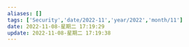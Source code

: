 ```yaml
---
aliases: []
tags: ['Security','date/2022-11','year/2022','month/11']
date: 2022-11-08-星期二 17:19:29
update: 2022-11-08-星期二 17:19:38
---
```

